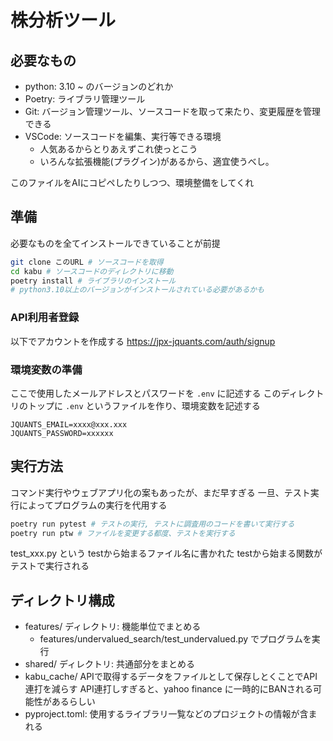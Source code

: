 # 株分析ツール

## 必要なもの
- python: 3.10 ~ のバージョンのどれか
- Poetry: ライブラリ管理ツール
- Git: バージョン管理ツール、ソースコードを取って来たり、変更履歴を管理できる
- VSCode: ソースコードを編集、実行等できる環境
  - 人気あるからとりあえずこれ使っとこう
  - いろんな拡張機能(プラグイン)があるから、適宜使うべし。

このファイルをAIにコピペしたりしつつ、環境整備をしてくれ


## 準備
必要なものを全てインストールできていることが前提

```bash
git clone このURL # ソースコードを取得
cd kabu # ソースコードのディレクトリに移動
poetry install # ライブラリのインストール
# python3.10以上のバージョンがインストールされている必要があるかも

```

### API利用者登録
以下でアカウントを作成する
https://jpx-jquants.com/auth/signup

### 環境変数の準備
ここで使用したメールアドレスとパスワードを `.env` に記述する
このディレクトリのトップに `.env` というファイルを作り、環境変数を記述する

```filename=.env
JQUANTS_EMAIL=xxxx@xxx.xxx
JQUANTS_PASSWORD=xxxxxx
```


## 実行方法
コマンド実行やウェブアプリ化の案もあったが、まだ早すぎる
一旦、テスト実行によってプログラムの実行を代用する

```bash
poetry run pytest # テストの実行, テストに調査用のコードを書いて実行する
poetry run ptw # ファイルを変更する都度、テストを実行する
```

test_xxx.py という testから始まるファイル名に書かれた
testから始まる関数がテストで実行される


## ディレクトリ構成
- features/ ディレクトリ: 機能単位でまとめる
  - features/undervalued_search/test_undervalued.py でプログラムを実行
- shared/ ディレクトリ: 共通部分をまとめる
- kabu_cache/ APIで取得するデータをファイルとして保存しとくことでAPI連打を減らす
  API連打しすぎると、yahoo finance に一時的にBANされる可能性があるらしい
- pyproject.toml: 使用するライブラリ一覧などのプロジェクトの情報が含まれる








